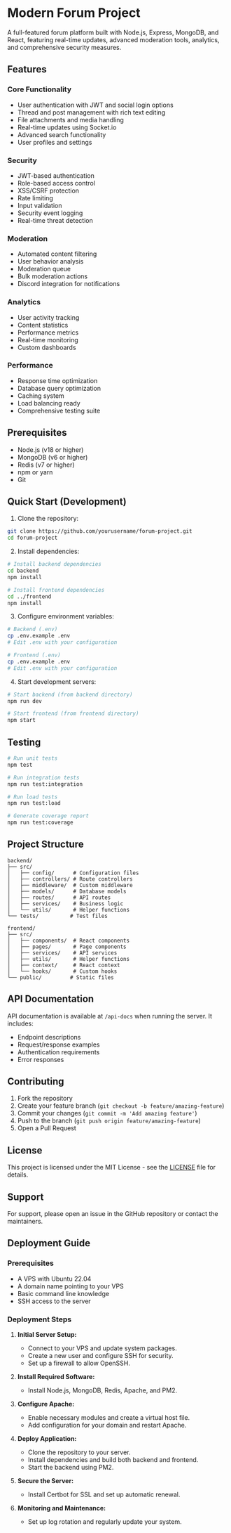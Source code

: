 # Modern Forum Project

A full-featured forum platform built with Node.js, Express, MongoDB, and React, featuring real-time updates, advanced moderation tools, analytics, and comprehensive security measures.

## Features

### Core Functionality
- User authentication with JWT and social login options
- Thread and post management with rich text editing
- File attachments and media handling
- Real-time updates using Socket.io
- Advanced search functionality
- User profiles and settings

### Security
- JWT-based authentication
- Role-based access control
- XSS/CSRF protection
- Rate limiting
- Input validation
- Security event logging
- Real-time threat detection

### Moderation
- Automated content filtering
- User behavior analysis
- Moderation queue
- Bulk moderation actions
- Discord integration for notifications

### Analytics
- User activity tracking
- Content statistics
- Performance metrics
- Real-time monitoring
- Custom dashboards

### Performance
- Response time optimization
- Database query optimization
- Caching system
- Load balancing ready
- Comprehensive testing suite

## Prerequisites

- Node.js (v18 or higher)
- MongoDB (v6 or higher)
- Redis (v7 or higher)
- npm or yarn
- Git

## Quick Start (Development)

1. Clone the repository:
```bash
git clone https://github.com/yourusername/forum-project.git
cd forum-project
```

2. Install dependencies:
```bash
# Install backend dependencies
cd backend
npm install

# Install frontend dependencies
cd ../frontend
npm install
```

3. Configure environment variables:
```bash
# Backend (.env)
cp .env.example .env
# Edit .env with your configuration

# Frontend (.env)
cp .env.example .env
# Edit .env with your configuration
```

4. Start development servers:
```bash
# Start backend (from backend directory)
npm run dev

# Start frontend (from frontend directory)
npm start
```

## Testing

```bash
# Run unit tests
npm test

# Run integration tests
npm run test:integration

# Run load tests
npm run test:load

# Generate coverage report
npm run test:coverage
```

## Project Structure

```
backend/
├── src/
│   ├── config/      # Configuration files
│   ├── controllers/ # Route controllers
│   ├── middleware/  # Custom middleware
│   ├── models/      # Database models
│   ├── routes/      # API routes
│   ├── services/    # Business logic
│   └── utils/       # Helper functions
└── tests/          # Test files

frontend/
├── src/
│   ├── components/  # React components
│   ├── pages/       # Page components
│   ├── services/    # API services
│   ├── utils/       # Helper functions
│   ├── context/     # React context
│   └── hooks/       # Custom hooks
└── public/         # Static files
```

## API Documentation

API documentation is available at `/api-docs` when running the server. It includes:
- Endpoint descriptions
- Request/response examples
- Authentication requirements
- Error responses

## Contributing

1. Fork the repository
2. Create your feature branch (`git checkout -b feature/amazing-feature`)
3. Commit your changes (`git commit -m 'Add amazing feature'`)
4. Push to the branch (`git push origin feature/amazing-feature`)
5. Open a Pull Request

## License

This project is licensed under the MIT License - see the [LICENSE](LICENSE) file for details.

## Support

For support, please open an issue in the GitHub repository or contact the maintainers.

## Deployment Guide

### Prerequisites
- A VPS with Ubuntu 22.04
- A domain name pointing to your VPS
- Basic command line knowledge
- SSH access to the server

### Deployment Steps

1. **Initial Server Setup:**
   - Connect to your VPS and update system packages.
   - Create a new user and configure SSH for security.
   - Set up a firewall to allow OpenSSH.

2. **Install Required Software:**
   - Install Node.js, MongoDB, Redis, Apache, and PM2.

3. **Configure Apache:**
   - Enable necessary modules and create a virtual host file.
   - Add configuration for your domain and restart Apache.

4. **Deploy Application:**
   - Clone the repository to your server.
   - Install dependencies and build both backend and frontend.
   - Start the backend using PM2.

5. **Secure the Server:**
   - Install Certbot for SSL and set up automatic renewal.

6. **Monitoring and Maintenance:**
   - Set up log rotation and regularly update your system. 